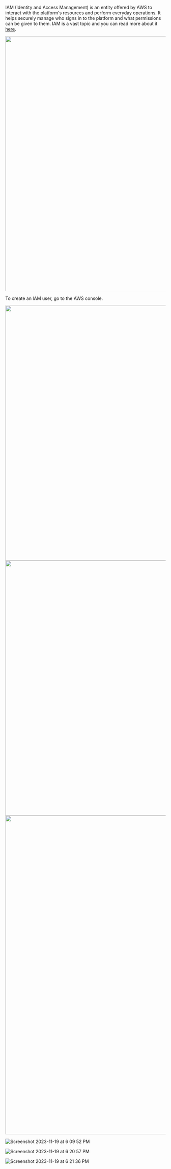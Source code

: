 IAM (Identity and Access Management) is an entity offered by AWS to interact with the platform's resources and perform everyday operations. 
It helps securely manage who signs in to the platform and what permissions can be given to them.
IAM is a vast topic and you can read more about it [here](https://docs.aws.amazon.com/IAM/latest/UserGuide/intro-structure.html).

<img width="800" src="https://github.com/AhilyaK/aws-docs/assets/26397706/2fecbede-4a6d-49c5-b7f1-3fd0c8202ee7">

To create an IAM user, go to the AWS console.

<img width="800" src="https://github.com/AhilyaK/aws-docs/assets/26397706/5d0c9517-082c-45a6-a16e-2622c87822ed">

<img width="800" src="https://github.com/AhilyaK/aws-docs/assets/26397706/f91cc61a-7e11-4dd9-ba2a-9d4aeba26434">


<img width="1000" src="https://github.com/AhilyaK/aws-docs/assets/26397706/5b901638-c128-4447-a442-96be6920d9b5">

![Screenshot 2023-11-19 at 6 09 52 PM](https://github.com/AhilyaK/aws-docs/assets/26397706/d03e82d1-4726-465f-a280-16173100b91d)

![Screenshot 2023-11-19 at 6 20 57 PM](https://github.com/AhilyaK/aws-docs/assets/26397706/c68c27aa-1175-4720-ba84-271013a0860b)


![Screenshot 2023-11-19 at 6 21 36 PM](https://github.com/AhilyaK/aws-docs/assets/26397706/77d1a4b7-fae4-4c5a-8e0c-278e626ef250)
